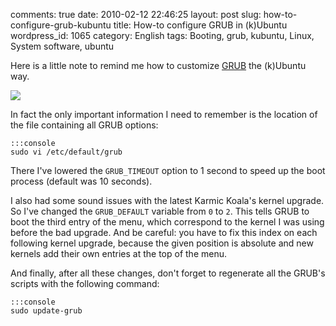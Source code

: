 comments: true
date: 2010-02-12 22:46:25
layout: post
slug: how-to-configure-grub-kubuntu
title: How-to configure GRUB in (k)Ubuntu
wordpress_id: 1065
category: English
tags: Booting, grub, kubuntu, Linux, System software, ubuntu

Here is a little note to remind me how to customize [GRUB](http://www.gnu.org/software/grub/) the (k)Ubuntu way.

[![](http://kevin.deldycke.com/wp-content/uploads/2010/02/grub-kubuntu-custom-menu-300x163.jpg)](http://kevin.deldycke.com/wp-content/uploads/2010/02/grub-kubuntu-custom-menu.jpg)

In fact the only important information I need to remember is the location of the file containing all GRUB options:


    :::console
    sudo vi /etc/default/grub




There I've lowered the `GRUB_TIMEOUT` option to 1 second to speed up the boot process (default was 10 seconds).

I also had some sound issues with the latest Karmic Koala's kernel upgrade. So I've changed the `GRUB_DEFAULT` variable from `0` to `2`. This tells GRUB to boot the third entry of the menu, which correspond to the kernel I was using before the bad upgrade. And be careful: you have to fix this index on each following kernel upgrade, because the given position is absolute and new kernels add their own entries at the top of the menu.

And finally, after all these changes, don't forget to regenerate all the GRUB's scripts with the following command:


    :::console
    sudo update-grub

